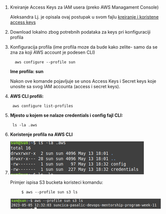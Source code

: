 
1. Kreiranje Access Keys za IAM usera (preko AWS Managament Console)

    Aleksandra Lj. je opisala ovaj postupak u svom fajlu [kreiranje i koristene access keys](https://github.com/AleksandraLj/aleksandra-ljuboje-devops-mentorship/blob/main/week-9/AccessKey.md)

2. Download lokalno zbog potrebnih podataka za keys pri konfiguraciji profila 
   

3. Konfiguracija profila (ime profila moze da bude kako zelite- samo da se zna za koji AWS account je podesen CLI)

         aws configure --profile sun

    **Ime profila: sun**

    Nakon ove komande pojavljuje se unos Access Keys i Secret keys koje unosite sa svog IAM accounta (access i secret keys). 

4. **AWS CLI profili:**

        aws configure list-profiles

5. **Mjesto u kojem se nalaze credentials i config fajl CLI:**

        ls -la .aws

6. **Koristenje profila na AWS CLI**
7. 
    ![cli-konfiguracija](CLI-install/aws-config.png)

    Primjer ispisa S3 bucketa koristeci komandu: 

            $ aws --profile sun s3 ls 
        
    ![cli-profile](CLI-install/koristenje-cli-profila.png)